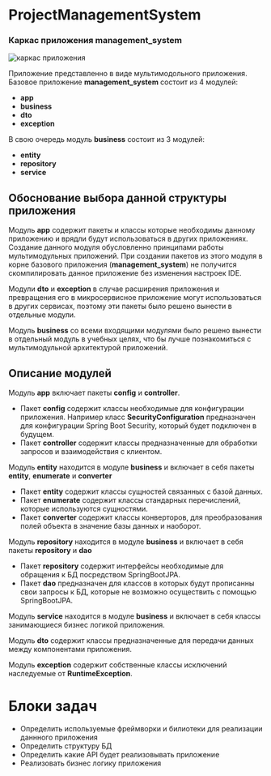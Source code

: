 
# ProjectManagementSystem

### Каркас приложения **management_system**

![каркас приложения](https://user-images.githubusercontent.com/94937271/236784003-783596bf-cd83-41bd-8fc7-5d262a3c8264.jpg)

Приложение представленно в виде мультимодольного приложения. Базовое приложение **management_system** состоит из 4 модулей:
* **app**
* **business**
* **dto**
* **exception**

В свою очередь модуль **business** состоит из 3 модулей:
* **entity**
* **repository**
* **service**

## Обоснование выбора данной структуры приложения

Модуль **app** содержит пакеты и классы которые необходимы данному приложению и врядли будут использоваться в других приложениях. 
Создание данного модуля обусловленно принципами работы мультимодульных приложений. При создании пакетов из этого модуля в корне
базового приложения (**management_system**)  не получится скомпилировать данное приложение без изменения настроек IDE.

Модули **dto** и **exception** в случае расширения приложения и превращения его в микросервисное приложение могут использоваться в 
других сервисах, поэтому эти пакеты было решено вынести в отдельные модули.  

Модуль **business** со всеми входящими модулями было решено вынести в отдельный модуль в учебных целях, что бы лучше познакомиться
с мультимодульной архитектурой приложений.  
  
## Описание модулей
Модуль **app** включает пакеты **config** и **controller**. 
* Пакет **config** содержит классы необходимые для конфигурации приложения. Например класс **SecurityConfiguration** 
предназначен для конфигурации Spring Boot Security, который будет подключен в будущем.
* Пакет **controller** содержит классы предназначенные для обработки запросов и взаимодействия с клиентом.

Модуль **entity** находится в модуле **business** и включает в себя пакеты **entity**, **enumerate** и **converter**
* Пакет **entity** содержит классы сущностей связанных с базой данных.
* Пакет **enumerate** содержит классы стандарных перечислений, которые используются сущностями.
* Пакет **converter** содержит классы конверторов, для преобразования полей объекта в значение базы данных и наоборот.

Модуль **repository** находится в модуле **business** и включает в себя пакеты **repository** и **dao**
* Пакет **repository** содержит интерфейсы необходимые для обращения к БД посредством SpringBootJPA.
* Пакет **dao** предназначен для классов в которых будут прописанны свои запросы к БД, которые не возможно осуществить
с помощью SpringBootJPA.

Модуль **service** находится в модуле **business** и включает в себя классы занимающиеся бизнес логикой приложения.

Модуль **dto** содержит классы предназначенные для передачи данных между компонентами приложения.

Модуль **exception** содержит собственные классы исключений наследуемые от **RuntimeException**.

# Блоки задач

* Определить используемые фреймворки и билиотеки для реализации даннного приложения
* Определить структуру БД
* Определить какие API будет реализовывать приложение
* Реализовать бизнес логику приложения

